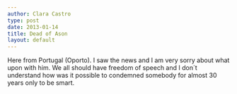 ```yaml
---
author: Clara Castro
type: post
date: 2013-01-14
title: Dead of Ason
layout: default
---
```

Here from Portugal (Oporto).
I saw the news and I am very sorry about what upon with him. We all should have freedom of speech and I don´t understand how was it possible to condemned somebody for almost 30 years only to be smart.